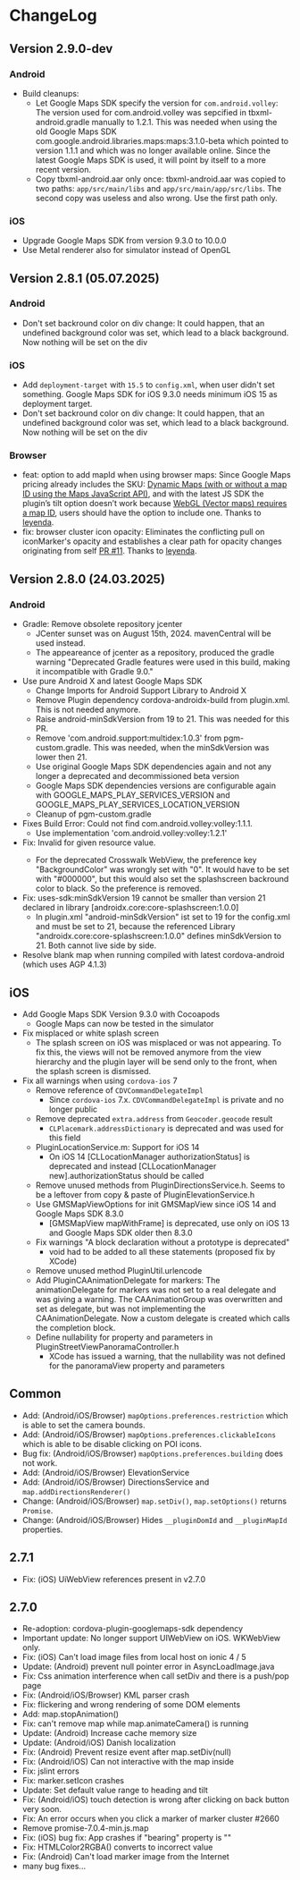 # ChangeLog

## Version 2.9.0-dev

### Android
- Build cleanups:
  - Let Google Maps SDK specify the version for `com.android.volley`: The version used for com.android.volley was sepcified in tbxml-android.gradle manually to 1.2.1. This was needed when using the old Google Maps SDK com.google.android.libraries.maps:maps:3.1.0-beta which pointed to version 1.1.1 and which was no longer available online. Since the latest Google Maps SDK is used, it will point by itself to a more recent version.
  - Copy tbxml-android.aar only once: tbxml-android.aar was copied to two paths: `app/src/main/libs` and `app/src/main/app/src/libs`. The second copy was useless and also wrong. Use the first path only.

### iOS
- Upgrade Google Maps SDK from version 9.3.0 to 10.0.0
- Use Metal renderer also for simulator instead of OpenGL

## Version 2.8.1 (05.07.2025)

### Android
- Don't set backround color on div change: It could happen, that an undefined background color was set, which lead to a black background. Now nothing will be set on the div

### iOS
- Add `deployment-target` with `15.5` to `config.xml`, when user didn't set something. Google Maps SDK for iOS 9.3.0 needs minimum iOS 15 as deployment target.
- Don't set backround color on div change: It could happen, that an undefined background color was set, which lead to a black background. Now nothing will be set on the div

### Browser
- feat: option to add mapId when using browser maps: Since Google Maps pricing already includes the SKU: [Dynamic Maps (with or without a map ID using the Maps JavaScript API)](https://developers.google.com/maps/billing-and-pricing/sku-details#dynamic-maps-ess-sku), and with the latest JS SDK the plugin’s tilt option doesn’t work because [WebGL (Vector maps) requires a map ID](https://developers.google.com/maps/documentation/javascript/map-ids/mapid-over), users should have the option to include one. Thanks to [leyenda](https://github.com/leyenda).
- fix: browser cluster icon opacity: Eliminates the conflicting pull on iconMarker's opacity and establishes a clear path for opacity changes originating from self [PR #11](https://github.com/GitToTheHub/cordova-plugin-googlemaps-2/pull/11). Thanks to [leyenda](https://github.com/leyenda).

## Version 2.8.0 (24.03.2025)

### Android
- Gradle: Remove obsolete repository jcenter
  - JCenter sunset was on August 15th, 2024. mavenCentral will be used instead.
  - The appeareance of jcenter as a repository, produced the gradle warning "Deprecated Gradle features were used in this build, making it incompatible with Gradle 9.0."
- Use pure Android X and latest Google Maps SDK
  - Change Imports for Android Support Library to Android X
  - Remove Plugin dependency cordova-androidx-build from plugin.xml. This is not needed anymore.
  - Raise android-minSdkVersion from 19 to 21. This was needed for this PR.
  - Remove 'com.android.support:multidex:1.0.3' from pgm-custom.gradle. This was needed, when the minSdkVersion was lower then 21.
  - Use original Google Maps SDK dependencies again and not any longer a deprecated and decommissioned beta version
  - Google Maps SDK dependencies versions are configurable again with GOOGLE_MAPS_PLAY_SERVICES_VERSION and GOOGLE_MAPS_PLAY_SERVICES_LOCATION_VERSION
  - Cleanup of pgm-custom.gradle
- Fixes Build Error: Could not find com.android.volley:volley:1.1.1.
  - Use implementation 'com.android.volley:volley:1.2.1'
- Fix: Invalid <color> for given resource value.
  - For the deprecated Crosswalk WebView, the preference key "BackgroundColor" was wrongly set with "0". It would have to be set with "#000000", but this would also set the splashscreen backround color to black. So the preference is removed.
- Fix: uses-sdk:minSdkVersion 19 cannot be smaller than version 21 declared in library [androidx.core:core-splashscreen:1.0.0]
  - In plugin.xml "android-minSdkVersion" ist set to 19 for the config.xml and must be set to 21, because the referenced Library "androidx.core:core-splashscreen:1.0.0" defines minSdkVersion to 21. Both cannot live side by side.
- Resolve blank map when running compiled with latest cordova-android (which uses AGP 4.1.3)

## iOS
- Add Google Maps SDK Version 9.3.0 with Cocoapods
  - Google Maps can now be tested in the simulator
- Fix misplaced or white splash screen
  - The splash screen on iOS was misplaced or was not appearing. To fix this, the views will not be removed anymore from the view hierarchy and the plugin layer will be send only to the front, when the splash screen is dismissed.
- Fix all warnings when using `cordova-ios` 7
  - Remove reference of `CDVCommandDelegateImpl`
    - Since `cordova-ios` 7.x. `CDVCommandDelegateImpl` is private and no longer public
  - Remove deprecated `extra.address` from `Geocoder.geocode` result
    - `CLPlacemark.addressDictionary` is deprecated and was used for this field
  - PluginLocationService.m: Support for iOS 14 
    - On iOS 14 [CLLocationManager authorizationStatus] is deprecated and instead [CLLocationManager new].authorizationStatus should be called
  - Remove unused methods from PluginDirectionsService.h. Seems to be a leftover from copy & paste of PluginElevationService.h
  - Use GMSMapViewOptions for init GMSMapView since iOS 14 and Google Maps SDK 8.3.0
    - [GMSMapView mapWithFrame] is deprecated, use only on iOS 13 and Google Maps SDK older then 8.3.0
  - Fix warnings "A block declaration without a prototype is deprecated"
    - void had to be added to all these statements (proposed fix by XCode)
  - Remove unused method PluginUtil.urlencode
  - Add PluginCAAnimationDelegate for markers: The animationDelegate for markers was not set to a real delegate and was giving a warning. The CAAnimationGroup was overwritten and set as delegate, but was not implementing the CAAnimationDelegate. Now a  custom delegate is created which calls the completion block.
  - Define nullability for property and parameters in PluginStreetViewPanoramaController.h
    - XCode has issued a warning, that the nullability was not defined for the panoramaView property and parameters

## Common
- Add: (Android/iOS/Browser) `mapOptions.preferences.restriction` which is able to set the camera bounds.
- Add: (Android/iOS/Browser) `mapOptions.preferences.clickableIcons` which is able to be disable clicking on POI icons.
- Bug fix: (Android/iOS/Browser) `mapOptions.preferences.building` does not work.
- Add: (Android/iOS/Browser) ElevationService
- Add: (Android/iOS/Browser) DirectionsService and `map.addDirectionsRenderer()`
- Change: (Android/iOS/Browser) `map.setDiv()`, `map.setOptions()` returns `Promise`.
- Change: (Android/iOS/Browser) Hides `__pluginDomId` and `__pluginMapId` properties.

## 2.7.1

- Fix: (iOS) UiWebView references present in v2.7.0

## 2.7.0

- Re-adoption: cordova-plugin-googlemaps-sdk dependency
- Important update: No longer support UIWebView on iOS. WKWebView only.
- Fix: (iOS) Can't load image files from local host on ionic 4 / 5
- Update: (Android) prevent null pointer error in AsyncLoadImage.java
- Fix: Css animation interference when call setDiv and there is a push/pop page
- Fix: (Android/iOS/Browser) KML parser crash
- Fix: flickering and wrong rendering of some DOM elements
- Add: map.stopAnimation()
- Fix: can't remove map while map.animateCamera() is running
- Update: (Android) Increase cache memory size
- Update: (Android/iOS) Danish localization
- Fix: (Android) Prevent resize event after map.setDiv(null)
- Fix: (Android/iOS) Can not interactive with the map inside
- Fix: jslint errors
- Fix: marker.setIcon crashes
- Update: Set default value range to heading and tilt
- Fix: (Android/iOS) touch detection is wrong after clicking on back button very soon.
- Fix: An error occurs when you click a marker of marker cluster #2660
- Remove promise-7.0.4-min.js.map
- Fix: (iOS) bug fix: App crashes if "bearing" property is ""
- Fix: HTMLColor2RGBA() converts to incorrect value
- Fix: (Android) Can't load marker image from the Internet
- many bug fixes...
